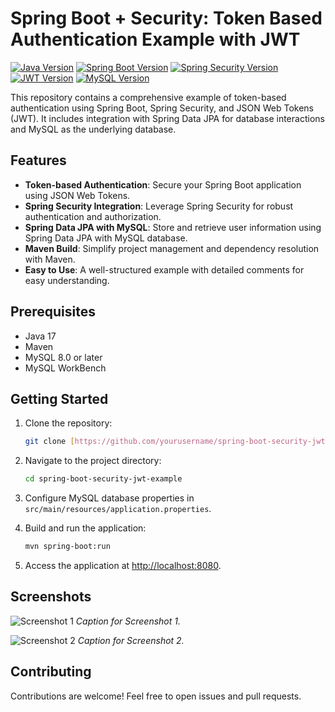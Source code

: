 # Spring Boot + Security: Token Based Authentication Example with JWT

[![Java Version](https://img.shields.io/badge/Java-17-green.svg)](https://docs.oracle.com/en/java/javase/11/)
[![Spring Boot Version](https://img.shields.io/badge/Spring%20Boot-3.2.0-green.svg)](https://spring.io/projects/spring-boot)
[![Spring Security Version](https://img.shields.io/badge/Spring%20Security-green.svg)](https://spring.io/projects/spring-security)
[![JWT Version](https://img.shields.io/badge/JWT-0.11.5-green.svg)](https://github.com/jwtk/jjwt)
[![MySQL Version](https://img.shields.io/badge/MySQL-8.0-blue.svg)](https://www.mysql.com/)

This repository contains a comprehensive example of token-based authentication using Spring Boot, Spring Security, and JSON Web Tokens (JWT). It includes integration with Spring Data JPA for database interactions and MySQL as the underlying database.

## Features

- **Token-based Authentication**: Secure your Spring Boot application using JSON Web Tokens.
- **Spring Security Integration**: Leverage Spring Security for robust authentication and authorization.
- **Spring Data JPA with MySQL**: Store and retrieve user information using Spring Data JPA with MySQL database.
- **Maven Build**: Simplify project management and dependency resolution with Maven.
- **Easy to Use**: A well-structured example with detailed comments for easy understanding.

## Prerequisites

- Java 17
- Maven
- MySQL 8.0 or later
- MySQL WorkBench

## Getting Started

1. Clone the repository:

    ```bash
    git clone [https://github.com/yourusername/spring-boot-security-jwt-example.git](https://github.com/Vimal1464/spring-boot-spring-security-jwt-authentication
    ```

2. Navigate to the project directory:

    ```bash
    cd spring-boot-security-jwt-example
    ```

3. Configure MySQL database properties in `src/main/resources/application.properties`.

4. Build and run the application:

    ```bash
    mvn spring-boot:run
    ```

5. Access the application at [http://localhost:8080](http://localhost:8080).

## Screenshots

![Screenshot 1](/path/to/screenshot1.png)
*Caption for Screenshot 1.*

![Screenshot 2](/path/to/screenshot2.png)
*Caption for Screenshot 2.*

## Contributing

Contributions are welcome! Feel free to open issues and pull requests.
